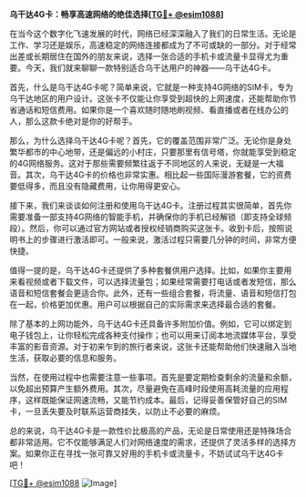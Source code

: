 **乌干达4G卡：畅享高速网络的绝佳选择[[TG💪+ @esim1088](https://t.me/s/esim1088)]**

在当今这个数字化飞速发展的时代，网络已经深深融入了我们的日常生活。无论是工作、学习还是娱乐，高速稳定的网络连接都成为了不可或缺的一部分。对于经常出差或长期居住在国外的朋友来说，选择一张合适的手机卡或流量卡显得尤为重要。今天，我们就来聊聊一款特别适合乌干达用户的神器——乌干达4G卡。

首先，什么是乌干达4G卡呢？简单来说，它就是一种支持4G网络的SIM卡，专为乌干达地区的用户设计。这张卡不仅能让你享受到超快的上网速度，还能帮助你节省通话和短信费用。如果你是一个喜欢随时随地刷视频、看直播或者在线办公的人，那么这款卡绝对是你的好帮手。

那么，为什么选择乌干达4G卡呢？首先，它的覆盖范围非常广泛。无论你是身处繁华都市的中心地带，还是偏远的小村庄，只要那里有信号塔，你就能享受到稳定的4G网络服务。这对于那些需要频繁往返于不同地区的人来说，无疑是一大福音。其次，乌干达4G卡的价格也非常实惠。相比起一些国际漫游套餐，它的资费要低得多，而且没有隐藏费用，让你用得更安心。

接下来，我们来谈谈如何注册和使用乌干达4G卡。注册过程其实很简单，首先你需要准备一部支持4G网络的智能手机，并确保你的手机已经解锁（即支持全球频段）。然后，你可以通过官方网站或者授权经销商购买这张卡。收到卡后，按照说明书上的步骤进行激活即可。一般来说，激活过程只需要几分钟的时间，非常方便快捷。

值得一提的是，乌干达4G卡还提供了多种套餐供用户选择。比如，如果你主要用来看视频或者下载文件，可以选择流量包；如果经常需要打电话或者发短信，那么语音和短信套餐会更适合你。此外，还有一些组合套餐，将流量、语音和短信打包在一起，价格更加优惠。用户可以根据自己的实际需求来选择最合适的套餐。

除了基本的上网功能外，乌干达4G卡还具备许多附加价值。例如，它可以绑定到电子钱包上，让你轻松完成各种支付操作；也可以用来订阅本地流媒体平台，享受丰富的影音资源。对于初来乍到的旅行者来说，这张卡还能帮助他们快速融入当地生活，获取必要的信息和服务。

当然，在使用过程中也需要注意一些事项。首先是要定期检查剩余的流量和余额，以免超出预算产生额外费用。其次，尽量避免在高峰时段使用高耗流量的应用程序，这样既能保证网速流畅，又能节约成本。最后，记得妥善保管好自己的SIM卡，一旦丢失要及时联系运营商挂失，以防止不必要的麻烦。

总的来说，乌干达4G卡是一款性价比极高的产品，无论是日常使用还是特殊场合都非常适用。它不仅能够满足人们对网络速度的需求，还提供了灵活多样的选择方案。如果你正在寻找一张可靠又好用的手机卡或流量卡，不妨试试乌干达4G卡吧！

[[TG💪+ @esim1088](https://t.me/s/esim1088) ![Image](https://i.postimg.cc/4NQfJmqS/Snipaste-2025-05-13-00-14-12.png)]